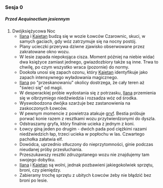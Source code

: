 ### Sesja 0
##### Przed Aequinoctium jesiennym
1. Dwójksiężycowa Noc
	* [Ilana](#p_ilana) i [Kajetan](#p_kajetan) budzą się w wozie Łowców Czarownic, skuci, w samych gaciach, gdy wóz zatrzymuje się na nocny postój.
	* Plany ucieczki przerywa dziwne zjawisko obserwowane przez zakratowane okno wozu. 
    * W lesie zapada niepokojąca cisza. Moment później na niebie widać dwa księżyce zamiast jednego, gwiazdozbiory także są inne. Trwa to chwilę, po czym wszystko wraca (pozornie) do normy.
    * Dookoła unosi się zapach ozonu, który [Kajetan](#p_kajetan) identyfikuje jako zapach intensywnego wyładowania magicznego.
    * [Ilana](#p_ilana) po "przeskanowaniu" okolicy dostrzega, że cały teren aż "świeci się" od magii.
    * W desperackiej próbie wydostania się z potrzasku, [Ilana](#p_ilana) przemienia się w olbrzymiego niedźwiedzia i rozsadza wóz od środka.
    * Wyswobodzona dwójka szarżuje bez zastanowienia na zaskoczonych Łowców.
    * W pewnym momencie z powietrza atakuje [gryf](#b_gryf). Bestia próbuje porwać konie razem z resztkami wozu przytwierdzonymi do dyszla.
    * Odstraszamy gryfa, który finalnie ucieka z jednym z koni.
	* Łowcy giną jeden po drugim - dwóch pada pod ciężkimi razami niedźwiedzich łap, trzeci ucieka w popłochu w las. Czwartego pachołka załatwia elf.
    * Dowódca, uprzednio stłuczony do nieprzytomności, ginie podczas nieudanej próby przesłuchania.
    * Przeszukawszy resztki zdruzgotanego wozu nie znajdujemy tam swojego dobytku.
    * [Ilana](#p_ilana) i [Kajetan](#p_kajetan) są wolni, jednak pozbawieni jakiegokolwiek sprzętu, broni, czy pieniędzy.
    * Zabieramy trochę sprzętu z ubitych Łowców żeby nie błądzić bez broni po lesie.
